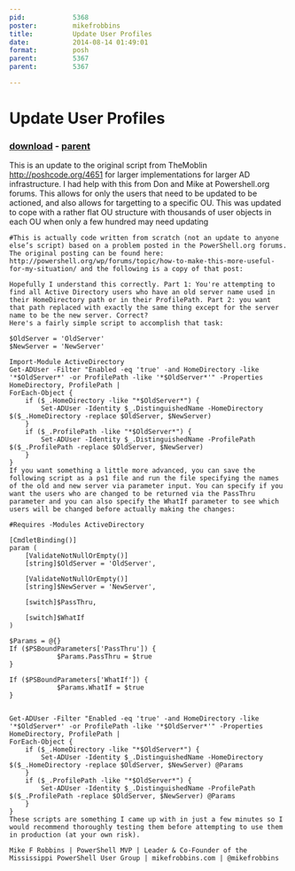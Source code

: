 ```yaml
---
pid:            5368
poster:         mikefrobbins
title:          Update User Profiles
date:           2014-08-14 01:49:01
format:         posh
parent:         5367
parent:         5367

---
```


# Update User Profiles

### [download](5368.ps1) - [parent](5367.md)

This is an update to the original script from TheMoblin http://poshcode.org/4651 for larger implementations for larger AD infrastructure. I had help with this from Don and Mike at Powershell.org forums.
This allows for only the users that need to be updated to be actioned, and also allows for targetting to a specific OU. This was updated to cope with a rather flat OU structure with thousands of user objects in each OU when only a few hundred may need updating


```posh
#This is actually code written from scratch (not an update to anyone else’s script) based on a problem posted in the PowerShell.org forums. The original posting can be found here: http://powershell.org/wp/forums/topic/how-to-make-this-more-useful-for-my-situation/ and the following is a copy of that post:

Hopefully I understand this correctly. Part 1: You're attempting to find all Active Directory users who have an old server name used in their HomeDirectory path or in their ProfilePath. Part 2: you want that path replaced with exactly the same thing except for the server name to be the new server. Correct?
Here's a fairly simple script to accomplish that task:

$OldServer = 'OldServer'
$NewServer = 'NewServer'
 
Import-Module ActiveDirectory
Get-ADUser -Filter "Enabled -eq 'true' -and HomeDirectory -like '*$OldServer*' -or ProfilePath -like '*$OldServer*'" -Properties HomeDirectory, ProfilePath |
ForEach-Object {
    if ($_.HomeDirectory -like "*$OldServer*") {
        Set-ADUser -Identity $_.DistinguishedName -HomeDirectory $($_.HomeDirectory -replace $OldServer, $NewServer)
    }
    if ($_.ProfilePath -like "*$OldServer*") {
        Set-ADUser -Identity $_.DistinguishedName -ProfilePath $($_.ProfilePath -replace $OldServer, $NewServer)
    }
}
If you want something a little more advanced, you can save the following script as a ps1 file and run the file specifying the names of the old and new server via parameter input. You can specify if you want the users who are changed to be returned via the PassThru parameter and you can also specify the WhatIf parameter to see which users will be changed before actually making the changes:

#Requires -Modules ActiveDirectory
 
[CmdletBinding()]
param (
    [ValidateNotNullOrEmpty()]
    [string]$OldServer = 'OldServer',
 
    [ValidateNotNullOrEmpty()]
    [string]$NewServer = 'NewServer',
 
    [switch]$PassThru,
 
    [switch]$WhatIf
)
 
$Params = @{}
If ($PSBoundParameters['PassThru']) {
            $Params.PassThru = $true
}
 
If ($PSBoundParameters['WhatIf']) {
            $Params.WhatIf = $true
}
 
 
Get-ADUser -Filter "Enabled -eq 'true' -and HomeDirectory -like '*$OldServer*' -or ProfilePath -like '*$OldServer*'" -Properties HomeDirectory, ProfilePath |
ForEach-Object {
    if ($_.HomeDirectory -like "*$OldServer*") {
        Set-ADUser -Identity $_.DistinguishedName -HomeDirectory $($_.HomeDirectory -replace $OldServer, $NewServer) @Params
    }
    if ($_.ProfilePath -like "*$OldServer*") {
        Set-ADUser -Identity $_.DistinguishedName -ProfilePath $($_.ProfilePath -replace $OldServer, $NewServer) @Params
    }
}
These scripts are something I came up with in just a few minutes so I would recommend thoroughly testing them before attempting to use them in production (at your own risk).

Mike F Robbins | PowerShell MVP | Leader & Co-Founder of the Mississippi PowerShell User Group | mikefrobbins.com | @mikefrobbins
```
